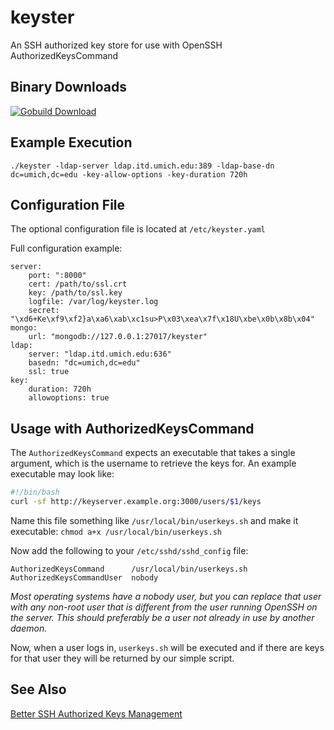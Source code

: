 # keyster

An SSH authorized key store for use with OpenSSH AuthorizedKeysCommand

## Binary Downloads

[![Gobuild Download](http://gobuild.io/badge/github.com/sivel/keyster/download.png)](http://gobuild.io/github.com/sivel/keyster)

## Example Execution

```
./keyster -ldap-server ldap.itd.umich.edu:389 -ldap-base-dn dc=umich,dc=edu -key-allow-options -key-duration 720h
```

## Configuration File

The optional configuration file is located at `/etc/keyster.yaml`

Full configuration example:

```
server:
	port: ":8000"
	cert: /path/to/ssl.crt
	key: /path/to/ssl.key
	logfile: /var/log/keyster.log
	secret: "\xd6+Ke\xf9\xf2}a\xa6\xab\xc1su>P\x03\xea\x7f\x18U\xbe\x0b\x8b\x04"
mongo:
	url: "mongodb://127.0.0.1:27017/keyster"
ldap:
	server: "ldap.itd.umich.edu:636"
	basedn: "dc=umich,dc=edu"
	ssl: true
key:
	duration: 720h
	allowoptions: true
```

## Usage with AuthorizedKeysCommand

The `AuthorizedKeysCommand` expects an executable that takes a single argument, which is the username to retrieve the keys for.  An example executable may look like:

```bash
#!/bin/bash
curl -sf http://keyserver.example.org:3000/users/$1/keys
```

Name this file something like `/usr/local/bin/userkeys.sh` and make it executable: `chmod a+x /usr/local/bin/userkeys.sh`

Now add the following to your `/etc/sshd/sshd_config` file:

```
AuthorizedKeysCommand      /usr/local/bin/userkeys.sh
AuthorizedKeysCommandUser  nobody
```

*Most operating systems have a nobody user, but you can replace that user with any non-root user that is different from the user running OpenSSH on the server. This should preferably be a user not already in use by another daemon.*

Now, when a user logs in, `userkeys.sh` will be executed and if there are keys for that user they will be returned by our simple script.

## See Also

[Better SSH Authorized Keys Management](https://gist.github.com/sivel/c68f601137ef9063efd7)

